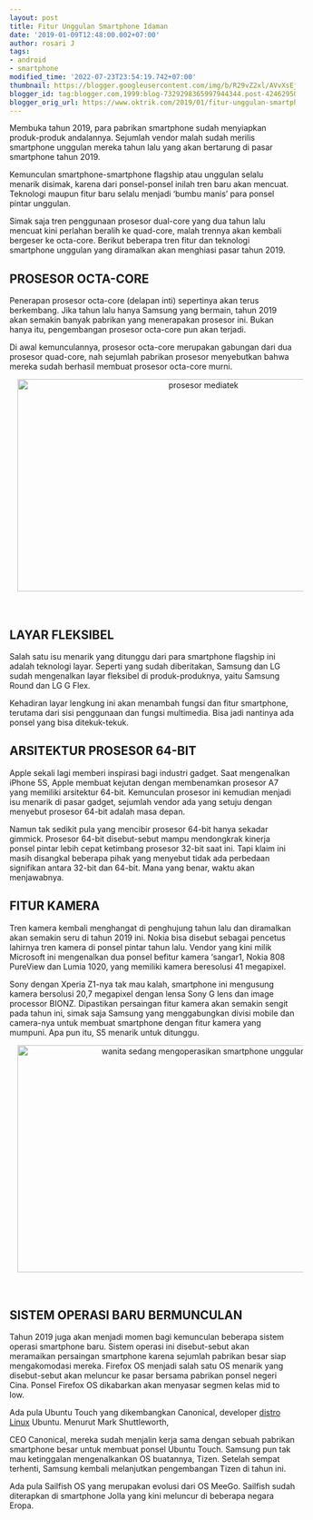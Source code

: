 ```yaml
---
layout: post
title: Fitur Unggulan Smartphone Idaman
date: '2019-01-09T12:48:00.002+07:00'
author: rosari J
tags:
- android
- smartphone
modified_time: '2022-07-23T23:54:19.742+07:00'
thumbnail: https://blogger.googleusercontent.com/img/b/R29vZ2xl/AVvXsEjDuo_kvSr7ZBYDE-Q8FcdVeV9EcGhxpVd7XPDshlCE8VXb3YC7qnAPLPpeqVSx4Ov9UravLSMu7izNfGlZOkyO5v5Gvkzvb3XVgKFLDiK84Lxmk-C0zAn1AurBWDINb1jCdZTwWdSVvzs2N5StvQyEeIf7I4vFNKV36cA7SLttmJl4QkLwi-hmdtP7RQ/s72-w640-c-h374/PROSESOR-OCTA-CORE1.jpg
blogger_id: tag:blogger.com,1999:blog-7329298365997944344.post-4246295086691910860
blogger_orig_url: https://www.oktrik.com/2019/01/fitur-unggulan-smartphone-idaman.html
---
```


<p>Membuka tahun 2019, para pabrikan smartphone sudah menyiapkan 
produk-produk andalannya. Sejumlah vendor malah sudah merilis smartphone
 unggulan mereka tahun lalu yang akan bertarung di pasar smartphone 
tahun 2019.</p>
<p>Kemunculan smartphone-smartphone flagship atau unggulan selalu 
menarik disimak, karena dari ponsel-ponsel inilah tren baru akan 
mencuat. Teknologi maupun fitur baru selalu menjadi ‘bumbu manis’ para 
ponsel pintar unggulan.</p>
<p>Simak saja tren penggunaan prosesor dual-core yang dua tahun lalu 
mencuat kini perlahan beralih ke quad-core, malah trennya akan kembali 
bergeser ke octa-core. Berikut beberapa tren fitur dan teknologi 
smartphone unggulan yang diramalkan akan menghiasi pasar tahun 2019.</p><h2>PROSESOR OCTA-CORE</h2>
<p>Penerapan prosesor octa-core (delapan inti) sepertinya akan terus 
berkembang. Jika tahun lalu hanya Samsung yang bermain, tahun 2019 akan 
semakin banyak pabrikan yang menerapakan prosesor ini. Bukan hanya itu, 
pengembangan prosesor octa-core pun akan terjadi.</p>
<p>Di awal kemunculannya, prosesor octa-core merupakan gabungan dari dua
 prosesor quad-core, nah sejumlah pabrikan prosesor menyebutkan bahwa 
mereka sudah berhasil membuat prosesor octa-core murni.</p><p></p><div class="separator" style="clear: both; text-align: center;"><a href="https://blogger.googleusercontent.com/img/b/R29vZ2xl/AVvXsEjDuo_kvSr7ZBYDE-Q8FcdVeV9EcGhxpVd7XPDshlCE8VXb3YC7qnAPLPpeqVSx4Ov9UravLSMu7izNfGlZOkyO5v5Gvkzvb3XVgKFLDiK84Lxmk-C0zAn1AurBWDINb1jCdZTwWdSVvzs2N5StvQyEeIf7I4vFNKV36cA7SLttmJl4QkLwi-hmdtP7RQ/s640/PROSESOR-OCTA-CORE1.jpg" imageanchor="1" style="margin-left: 1em; margin-right: 1em;"><img alt="prosesor mediatek" border="0" data-original-height="373" data-original-width="640" height="374" src="https://blogger.googleusercontent.com/img/b/R29vZ2xl/AVvXsEjDuo_kvSr7ZBYDE-Q8FcdVeV9EcGhxpVd7XPDshlCE8VXb3YC7qnAPLPpeqVSx4Ov9UravLSMu7izNfGlZOkyO5v5Gvkzvb3XVgKFLDiK84Lxmk-C0zAn1AurBWDINb1jCdZTwWdSVvzs2N5StvQyEeIf7I4vFNKV36cA7SLttmJl4QkLwi-hmdtP7RQ/w640-h374/PROSESOR-OCTA-CORE1.jpg" title="mediatek" width="640" /></a></div><br />&nbsp;<p></p>
<h2>LAYAR FLEKSIBEL</h2>
<p>Salah satu isu menarik yang ditunggu dari para smartphone flagship 
ini adalah teknologi layar. Seperti yang sudah diberitakan, Samsung dan 
LG sudah mengenalkan layar fleksibel di produk-produknya, yaitu Samsung 
Round dan LG G Flex.</p>

<p>Kehadiran layar lengkung ini akan menambah fungsi dan fitur 
smartphone, terutama dari sisi penggunaan dan fungsi multimedia. Bisa 
jadi nantinya ada ponsel yang bisa ditekuk-tekuk.</p>
<h2>ARSITEKTUR PROSESOR 64-BIT</h2>
<p>Apple sekali lagi memberi inspirasi bagi industri gadget. Saat 
mengenalkan iPhone 5S, Apple membuat kejutan dengan membenamkan prosesor
 A7 yang memiliki arsitektur 64-bit. Kemunculan prosesor ini kemudian 
menjadi isu menarik di pasar gadget, sejumlah vendor ada yang setuju 
dengan menyebut prosesor 64-bit adalah masa depan.</p>
<p>Namun tak sedikit pula yang mencibir prosesor 64-bit hanya sekadar 
gimmick. Prosesor 64-bit disebut-sebut mampu mendongkrak kinerja ponsel 
pintar lebih cepat ketimbang prosesor 32-bit saat ini. Tapi klaim ini 
masih disangkal beberapa pihak yang menyebut tidak ada perbedaan 
signifikan antara 32-bit dan 64-bit. Mana yang benar, waktu akan 
menjawabnya.</p>

<h2>FITUR KAMERA</h2>
<p>Tren kamera kembali menghangat di penghujung tahun lalu dan 
diramalkan akan semakin seru di tahun 2019 ini. Nokia bisa disebut 
sebagai pencetus lahirnya tren kamera di ponsel pintar tahun lalu. 
Vendor yang kini milik Microsoft ini mengenalkan dua ponsel befitur 
kamera ‘sangar1, Nokia 808 PureView dan Lumia 1020, yang memiliki kamera
 beresolusi 41 megapixel.</p>
<p>Sony dengan Xperia Z1-nya tak mau kalah, smartphone ini mengusung 
kamera bersolusi 20,7 megapixel dengan lensa Sony G lens dan image 
processor BIONZ. Dipastikan persaingan fitur kamera
 akan semakin sengit pada tahun ini, simak saja Samsung yang 
menggabungkan divisi mobile dan camera-nya untuk membuat smartphone 
dengan fitur kamera yang mumpuni. Apa pun itu, S5 menarik untuk 
ditunggu.</p><p></p><div class="separator" style="clear: both; text-align: center;"><a href="https://blogger.googleusercontent.com/img/b/R29vZ2xl/AVvXsEhG3M1xsRr5jKj0fBCRuUNatXsx1FU6wGuTq1OrpDBd7B-M18DGafSkRkOHnFIOMZTgm4zInntW9bjb0pRUDOmrG2zkixN4A6P7AjWFrL4aQ514yXmv92twplUDQkGuXN_RiLz-Sp0bVK8J43IGH9AjwtXDMYhhW3JnlSNrw8eoTdNyC5SJq9xoBjI2cQ/s800/smartphone-1-800x500.jpg" imageanchor="1" style="margin-left: 1em; margin-right: 1em;"><img alt="wanita sedang mengoperasikan smartphone unggulan" border="0" data-original-height="500" data-original-width="800" height="400" src="https://blogger.googleusercontent.com/img/b/R29vZ2xl/AVvXsEhG3M1xsRr5jKj0fBCRuUNatXsx1FU6wGuTq1OrpDBd7B-M18DGafSkRkOHnFIOMZTgm4zInntW9bjb0pRUDOmrG2zkixN4A6P7AjWFrL4aQ514yXmv92twplUDQkGuXN_RiLz-Sp0bVK8J43IGH9AjwtXDMYhhW3JnlSNrw8eoTdNyC5SJq9xoBjI2cQ/w640-h400/smartphone-1-800x500.jpg" title="fitur smartphone terbaik" width="640" /></a></div><br />&nbsp;<p></p>
<h2>SISTEM OPERASI BARU BERMUNCULAN</h2>
<p>Tahun 2019 juga akan menjadi momen bagi kemunculan beberapa sistem 
operasi smartphone baru. Sistem operasi ini disebut-sebut akan 
meramaikan persaingan smartphone karena sejumlah pabrikan besar siap 
mengakomodasi mereka. Firefox OS menjadi salah satu OS menarik yang 
disebut-sebut akan meluncur ke pasar bersama pabrikan ponsel negeri 
Cina. Ponsel Firefox OS dikabarkan akan menyasar segmen kelas mid to 
low.</p>

<p>Ada pula Ubuntu Touch yang dikembangkan Canonical, developer <a href="{{ site.baseurl }}{% post_url 2018-07-21-distro-linux-paling-ringan-yang-bisa %}">distro Linux</a> Ubuntu. Menurut Mark Shuttleworth,</p>
<p>CEO Canonical, mereka sudah menjalin kerja sama dengan sebuah 
pabrikan smartphone besar untuk membuat ponsel Ubuntu Touch. Samsung pun
 tak mau ketinggalan mengenalkankan OS buatannya, Tizen. Setelah sempat 
terhenti, Samsung kembali melanjutkan pengembangan Tizen di tahun ini.</p>
Ada pula Sailfish OS yang merupakan evolusi dari OS MeeGo. Sailfish 
sudah diterapkan di smartphone Jolla yang kini meluncur di beberapa 
negara Eropa.